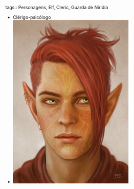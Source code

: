 tags:: Personagens, Elf, Cleric, Guarda de Niridia

- Clérigo-psicólogo
- ![med (1).jpg](../assets/med_(1)_1677426109705_0.jpg)